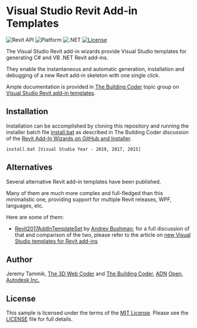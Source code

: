 # Visual Studio Revit Add-in Templates

![Revit API](https://img.shields.io/badge/Revit%20API-2022-blue.svg)
![Platform](https://img.shields.io/badge/platform-Windows-lightgray.svg)
![.NET](https://img.shields.io/badge/.NET-4.8-blue.svg)
[![License](http://img.shields.io/:license-mit-blue.svg)](http://opensource.org/licenses/MIT)

The Visual Studio Revit add-in wizards provide Visual Studio templates for generating C# and VB .NET Revit add-ins.

They enable the instantaneous and automatic generation, installation and debugging of a new Revit add-in skeleton with one single click.

Ample documentation is provided in [The Building Coder](http://thebuildingcoder.typepad.com) topic group
on [Visual Studio Revit add-in templates](http://thebuildingcoder.typepad.com/blog/about-the-author.html#5.20).


## Installation

Installation can be accomplished by cloning this repository and running the installer batch
file [install.bat](install.bat) as described in The Building Coder discussion of
the [Revit Add-In Wizards on GitHub and Installer](http://thebuildingcoder.typepad.com/blog/2015/08/revit-add-in-wizard-github-installer.html).

```
install.bat [Visual Studio Year - 2019, 2017, 2015]
```

## Alternatives

Several alternative Revit add-in templates have been published.

Many of them are much more complex and full-fledged than this minimalistic one, providing support for multiple Revit releases, WPF, languages, etc.

Here are some of them:

- [Revit2017AddInTemplateSet](https://github.com/Andrey-Bushman/Revit2017AddInTemplateSet) 
  by [Andrey Bushman](https://github.com/Andrey-Bushman);
  for a full discussion of that and comparison of the two, please refer to the article 
  on [new Visual Studio templates for Revit add-ins](http://thebuildingcoder.typepad.com/blog/2017/02/new-visual-studio-2015-templates-for-revit-add-ins.html)


## Author

Jeremy Tammik,
[The 3D Web Coder](http://the3dwebcoder.typepad.com) and
[The Building Coder](http://thebuildingcoder.typepad.com),
[ADN](http://www.autodesk.com/adn)
[Open](http://www.autodesk.com/adnopen),
[Autodesk Inc.](http://www.autodesk.com)


## License

This sample is licensed under the terms of the [MIT License](http://opensource.org/licenses/MIT).
Please see the [LICENSE](LICENSE) file for full details.